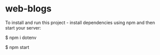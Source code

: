# web-blogs

To install and run this project - install dependencies using npm and then start your server:

$ npm i dotenv

$ npm start
